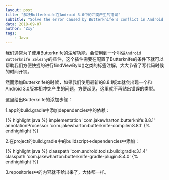 ```yaml
---
layout: post
title: "解决Butterknife在Android 3.0中的冲突产生的错误"
subtitle: "Solve the error caused by Butterknife's conflict in Android 3.0"
data: 2018-09-07
author: "Zxy"
tags:
    - Java
---
```


我们通常为了使用Butterknife的注解功能，会使用到一个叫做`Android Butterknife Zelezny`的插件，这个插件需要在配置了Butterknife的条件下就可以帮助我们方便快捷的进行findViewById()之类的标签注解，大大节省了写代码时候的时间开销。

然而添加Butterknife的时候，如果我们使用最新的8.8.1版本就会出现一个和Android 3.0版本相冲突产生的问题，方便起见，这里就不再贴出错误的类型。

这里给出Butterknife的添加步骤：

1.app的build.gradle中添加dependencies中的依赖：

{% highlight java %}
implementation 'com.jakewharton:butterknife:8.8.1'
    annotationProcessor 'com.jakewharton:butterknife-compiler:8.8.1'
{% endhighlight %}

2.在project的build.gradle中的buildscript->dependencies中添加：

{% highlight java %}
classpath 'com.android.tools.build:gradle:3.1.4'
        classpath 'com.jakewharton:butterknife-gradle-plugin:8.4.0'
{% endhighlight %}

3.repositories中的内容就不给出来了，大体都一样。